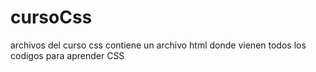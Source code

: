 # cursoCss
archivos del curso css
contiene un archivo html donde vienen todos los codigos
para aprender CSS
